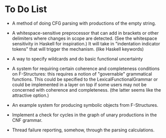 To Do List
==========

 * A method of doing CFG parsing with productions of the empty string.

 * A whitespace-sensitive preprocessor that can add in brackets or other
   delimiters where changes in scope are detected. (See the whitespace
   sensitivity in Haskell for inspiration.) It will take in "indentation
   indicator tokens" that will trigger the mechanism. (like Haskell keywords)

 * A way to specify wildcards and do basic functional uncertainty

 * A system for requiring certain coherence and completeness conditions on
   F-Structures: this requires a notion of "governable" grammatical functions.
   This could be specified to the LexicalFunctionalGrammar or could be
   implemented in a layer on top if some users may not be concerned with
   coherence and completeness. (the latter seems like the attractive option.)

 * An example system for producing symbolic objects from F-Structures.

 * Implement a check for cycles in the graph of unary productions in the CNF
   grammar.

 * Thread failure reporting, somehow, through the parsing calculations.